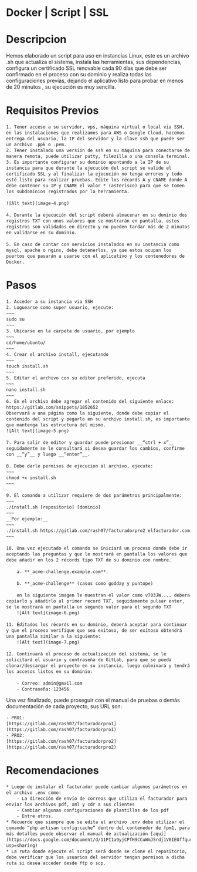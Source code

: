 # Docker | Script | SSL
# Descripcion
Hemos elaborado un script para uso en instancias Linux, este es un archivo .sh que actualiza el sistema, instala las herramientas, sus dependencias, configura un certificado SSL renovable cada 90 días que debe ser confirmado en el proceso con su dominio y realiza todas las configuraciones previas, dejando el aplicativo listo para probar en menos de 20 minutos , su ejecución es muy sencilla.

# Requisitos Previos
    1. Tener acceso a su servidor, vps, máquina virtual o local via SSH, en las instalaciones que realizamos para AWS o Google Cloud, hacemos entrega del usuario, la IP del servidor y la clave ssh que puede ser un archivo .ppk o .pem.
    2. Tener instalado una versión de ssh en su máquina para conectarse de manera remota, puede utilizar putty, filezilla o una consola terminal.
    3. Es importante configurar su dominio apuntando a la IP de su instancia para que durante la ejecución del script se valide el certificado SSL y al finalizar la ejecución no tenga errores y todo esté listo para realizar pruebas. Edite los récords A y CNAME donde A debe contener su IP y CNAME el valor * (asterisco) para que se tomen los subdominios registrados por la herramienta.

    ![Alt text](image-4.png)

    4. Durante la ejecución del script deberá almacenar en su dominio dos registros TXT con unos valores que se mostrarán en pantalla, estos registros son validados en directo y no pueden tardar más de 2 minutos en validarse en su dominio.

    5. En caso de contar con servicios instalados en su instancia como mysql, apache o nginx, debe detenerlos, ya que estos ocupan los puertos que pasarán a usarse con el aplicativo y los contenedores de Docker.

# Pasos
    1. Acceder a su instancia via SSH
    2. Loguearse como super usuario, ejecute:
    ~~~
    sudo su
    ~~~
    3. Ubicarse en la carpeta de usuario, por ejemplo
    ~~~
    cd/home/ubuntu/
    ~~~
    4. Crear el archivo install, ejecutando
    ~~~
    touch install.sh
    ~~~
    5. Editar el archivo con su editor preferido, ejecuta
    ~~~
    nano install.sh
    ~~~
    6. En el archivo debe agregar el contenido del siguiente enlace:
    https://gitlab.com/snippets/1852652
    Observará a una página como la siguiente, donde debe copiar el contenido del script y pegarlo en su archivo install.sh, es importante que mantenga las estructura del mismo.
    ![Alt text](image-5.png)

    7. Para salir de editor y guardar puede presionar __“ctrl + x”__ seguidamente se le consultará si desea guardar los cambios, confirme con __“y”__ y luego __“enter”__.

    8. Debe darle permisos de ejecucion al archivo, ejecute:
    ~~~
    chmod +x install.sh
    ~~~

    9. El comando a utilizar requiere de dos parámetros principalmente:
    ~~~
    ./install.sh [repositorio] [dominio]
    ~~~
    __Por ejemplo:__
    ~~~
    ./install.sh https://gitlab.com/rash07/facturadorpro2 elfacturador.com
    ~~~

    10. Una vez ejecutado el comando se iniciará un proceso donde debe ir aceptando las preguntas y que le mostrará en pantalla los valores que debe añadir en los 2 récords tipo TXT de su dominio con nombre.

        a. **_acme-challenge.example.com**.

        b. **_acme-challenge** (casos como godday y puntope)

        en la siguiente imagen le muestran el valor como v703JW.... debera copiarlo y añadirlo al primer record TXT, seguidamente pulsar enter, se le mostrará en pantalla un segundo valor para el segundo TXT
        ![Alt text](image-6.png)

    11. Editados los récords en su dominio, deberá aceptar para continuar y que el proceso verifique que sea exitoso, de ser exitoso obtendrá una pantalla similar a la siguiente: 
        ![Alt text](image-7.png)

    12. Continuará el proceso de actualización del sistema, se le solicitará el usuario y contraseña de GitLab, para que se pueda clonar/descargar el proyecto en su instancia, luego culminará y tendrá los accesos listos en su dominio:

        - Correo: admin@gmail.com
        - Contraseña: 123456

Una vez finalizado, puede proseguir con el manual de pruebas o demás documentación de cada proyecto, sus URL son:

    - PRO1:
    [https://gitlab.com/rash07/facturadorpro1](https://gitlab.com/rash07/facturadorpro1)
    - PRO2:
    [https://gitlab.com/rash07/facturadorpro2](https://gitlab.com/rash07/facturadorpro2)

# Recomendaciones
    * Luego de instalar el facturador puede cambiar algunos parámetros en el archivo .env como:
        - La dirección de envío de correos que utiliza el facturador para enviar los archivos pdf, xml y cdr a sus clientes
        - Cambiar algunas configuraciones de plantillas de los pdf
        - Entre otros.
    * Recuerde que siempre que se edita el archivo .env debe utilizar el comando “php artisan config:cache” dentro del contenedor de fpm1, para más detalles puede observar el manual de actualización [aquí](https://docs.google.com/document/d/11PI1a9yjCPfH9CCuWmJSrdj1V8IEUffqurqvdkw29co/edit?usp=sharing)
    * La ruta donde ejecute el script será donde se clone el repositorio, debe verificar que los usuarios del servidor tengan permisos a dicha ruta si desea acceder desde ftp o scp.


